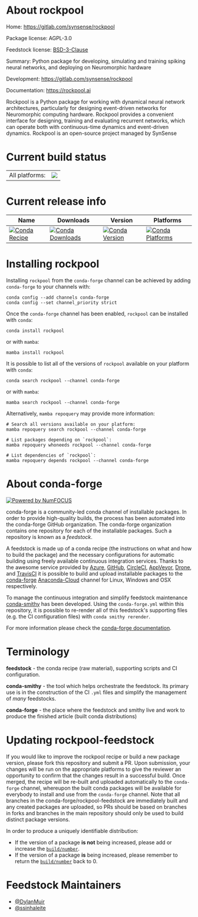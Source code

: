 About rockpool
==============

Home: https://gitlab.com/synsense/rockpool

Package license: AGPL-3.0

Feedstock license: [BSD-3-Clause](https://github.com/conda-forge/rockpool-feedstock/blob/main/LICENSE.txt)

Summary: Python package for developing, simulating and training spiking neural networks, and deploying on Neuromorphic hardware

Development: https://gitlab.com/synsense/rockpool

Documentation: https://rockpool.ai

Rockpool is a Python package for working with dynamical neural network architectures, particularly for designing event-driven networks for Neuromorphic computing hardware. Rockpool provides a convenient interface for designing, training and evaluating recurrent networks, which can operate both with continuous-time dynamics and event-driven dynamics.
Rockpool is an open-source project managed by SynSense


Current build status
====================


<table><tr><td>All platforms:</td>
    <td>
      <a href="https://dev.azure.com/conda-forge/feedstock-builds/_build/latest?definitionId=8610&branchName=main">
        <img src="https://dev.azure.com/conda-forge/feedstock-builds/_apis/build/status/rockpool-feedstock?branchName=main">
      </a>
    </td>
  </tr>
</table>

Current release info
====================

| Name | Downloads | Version | Platforms |
| --- | --- | --- | --- |
| [![Conda Recipe](https://img.shields.io/badge/recipe-rockpool-green.svg)](https://anaconda.org/conda-forge/rockpool) | [![Conda Downloads](https://img.shields.io/conda/dn/conda-forge/rockpool.svg)](https://anaconda.org/conda-forge/rockpool) | [![Conda Version](https://img.shields.io/conda/vn/conda-forge/rockpool.svg)](https://anaconda.org/conda-forge/rockpool) | [![Conda Platforms](https://img.shields.io/conda/pn/conda-forge/rockpool.svg)](https://anaconda.org/conda-forge/rockpool) |

Installing rockpool
===================

Installing `rockpool` from the `conda-forge` channel can be achieved by adding `conda-forge` to your channels with:

```
conda config --add channels conda-forge
conda config --set channel_priority strict
```

Once the `conda-forge` channel has been enabled, `rockpool` can be installed with `conda`:

```
conda install rockpool
```

or with `mamba`:

```
mamba install rockpool
```

It is possible to list all of the versions of `rockpool` available on your platform with `conda`:

```
conda search rockpool --channel conda-forge
```

or with `mamba`:

```
mamba search rockpool --channel conda-forge
```

Alternatively, `mamba repoquery` may provide more information:

```
# Search all versions available on your platform:
mamba repoquery search rockpool --channel conda-forge

# List packages depending on `rockpool`:
mamba repoquery whoneeds rockpool --channel conda-forge

# List dependencies of `rockpool`:
mamba repoquery depends rockpool --channel conda-forge
```


About conda-forge
=================

[![Powered by
NumFOCUS](https://img.shields.io/badge/powered%20by-NumFOCUS-orange.svg?style=flat&colorA=E1523D&colorB=007D8A)](https://numfocus.org)

conda-forge is a community-led conda channel of installable packages.
In order to provide high-quality builds, the process has been automated into the
conda-forge GitHub organization. The conda-forge organization contains one repository
for each of the installable packages. Such a repository is known as a *feedstock*.

A feedstock is made up of a conda recipe (the instructions on what and how to build
the package) and the necessary configurations for automatic building using freely
available continuous integration services. Thanks to the awesome service provided by
[Azure](https://azure.microsoft.com/en-us/services/devops/), [GitHub](https://github.com/),
[CircleCI](https://circleci.com/), [AppVeyor](https://www.appveyor.com/),
[Drone](https://cloud.drone.io/welcome), and [TravisCI](https://travis-ci.com/)
it is possible to build and upload installable packages to the
[conda-forge](https://anaconda.org/conda-forge) [Anaconda-Cloud](https://anaconda.org/)
channel for Linux, Windows and OSX respectively.

To manage the continuous integration and simplify feedstock maintenance
[conda-smithy](https://github.com/conda-forge/conda-smithy) has been developed.
Using the ``conda-forge.yml`` within this repository, it is possible to re-render all of
this feedstock's supporting files (e.g. the CI configuration files) with ``conda smithy rerender``.

For more information please check the [conda-forge documentation](https://conda-forge.org/docs/).

Terminology
===========

**feedstock** - the conda recipe (raw material), supporting scripts and CI configuration.

**conda-smithy** - the tool which helps orchestrate the feedstock.
                   Its primary use is in the construction of the CI ``.yml`` files
                   and simplify the management of *many* feedstocks.

**conda-forge** - the place where the feedstock and smithy live and work to
                  produce the finished article (built conda distributions)


Updating rockpool-feedstock
===========================

If you would like to improve the rockpool recipe or build a new
package version, please fork this repository and submit a PR. Upon submission,
your changes will be run on the appropriate platforms to give the reviewer an
opportunity to confirm that the changes result in a successful build. Once
merged, the recipe will be re-built and uploaded automatically to the
`conda-forge` channel, whereupon the built conda packages will be available for
everybody to install and use from the `conda-forge` channel.
Note that all branches in the conda-forge/rockpool-feedstock are
immediately built and any created packages are uploaded, so PRs should be based
on branches in forks and branches in the main repository should only be used to
build distinct package versions.

In order to produce a uniquely identifiable distribution:
 * If the version of a package **is not** being increased, please add or increase
   the [``build/number``](https://docs.conda.io/projects/conda-build/en/latest/resources/define-metadata.html#build-number-and-string).
 * If the version of a package **is** being increased, please remember to return
   the [``build/number``](https://docs.conda.io/projects/conda-build/en/latest/resources/define-metadata.html#build-number-and-string)
   back to 0.

Feedstock Maintainers
=====================

* [@DylanMuir](https://github.com/DylanMuir/)
* [@ssinhaleite](https://github.com/ssinhaleite/)

